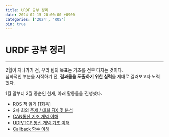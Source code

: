 ```yaml
---
title: URDF 공부 정리
date: 2024-02-15 20:00:00 +0900
categories: ['2024', 'ROS']
pin: true
---
```


# URDF 공부 정리  

___

2월이 지나가기 전, 우리 팀의 목표는 기초를 전부 다지는 것이다.  
심화적인 부분을 시작하기 전, **결과물을 도출하기 위한 실력**을 제대로 길러보고자 노력했다.  

1월 말부터 2월 중순인 현재, 아래 활동들을 진행했다.

* ROS 책 읽기 [1회독]
* 2차 회의 [주제 / 대회 FIX 및 분석]()
* [CAN통신 기초 개념 이해](https://www.youtube.com/playlist?list=PLpkj8RKr48wYB9GgoIZLi-uyL1VNCooMi)
* [UDP/TCP 통신 개념 기초 이해](https://www.youtube.com/watch?v=K9L9YZhEjC0&t=397s)
* [Callback 함수 이해](https://www.youtube.com/watch?v=K9L9YZhEjC0&t=397s)

